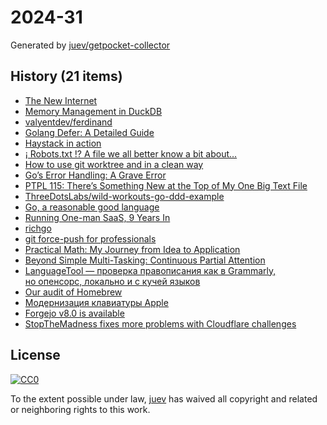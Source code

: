 # 2024-31

Generated by [juev/getpocket-collector](https://github.com/juev/getpocket-collector)

## History (21 items)

- [The New Internet](https://tailscale.com/blog/new-internet)
- [Memory Management in DuckDB](https://duckdb.org/2024/07/09/memory-management.html)
- [valyentdev/ferdinand](https://github.com/valyentdev/ferdinand.git)
- [Golang Defer: A Detailed Guide](https://victoriametrics.com/blog/defer-in-go/)
- [Haystack in action](https://haystackeditor.com/)
- [¡ Robots.txt !? A file we all better know a bit about…](https://osintteam.blog/robots-txt-a-file-we-all-better-know-a-bit-about-218794b6c1c7)
- [How to use git worktree and in a clean way](https://morgan.cugerone.com/blog/how-to-use-git-worktree-and-in-a-clean-way/)
- [Go’s Error Handling: A Grave Error](https://medium.com/@okoanton/gos-error-handling-a-grave-error-cf98c28c8f66)
- [PTPL 115: There’s Something New at the Top of My One Big Text File](https://www.blog.plaintextpaperless.com/p/ptpl-115-theres-something-new-in-my-obtf)
- [ThreeDotsLabs/wild-workouts-go-ddd-example](https://github.com/ThreeDotsLabs/wild-workouts-go-ddd-example)
- [Go, a reasonable good language](https://kokada.capivaras.dev/blog/go-a-reasonable-good-language/)
- [Running One-man SaaS, 9 Years In](https://blog.healthchecks.io/2024/07/running-one-man-saas-9-years-in/)
- [richgo](https://github.com/kyoh86/richgo)
- [git force-push for professionals](https://evilcookie.de/git-force-push-for-professionals.html)
- [Practical Math: My Journey from Idea to Application](https://blog.ignaciobrasca.com/opinion/2024/07/29/practical-math.html)
- [Beyond Simple Multi-Tasking: Continuous Partial Attention](https://lindastone.net/2009/11/30/beyond-simple-multi-tasking-continuous-partial-attention/)
- [LanguageTool — проверка правописания как в Grammarly, но опенсорс, локально и с кучей языков](https://vas3k.club/post/25137/)
- [Our audit of Homebrew](https://blog.trailofbits.com/2024/07/30/our-audit-of-homebrew/)
- [Модернизация клавиатуры Apple](https://alexmak.net/2024/07/30/aek-touch-id/)
- [Forgejo v8.0 is available](https://forgejo.org/2024-07-release-v8-0/)
- [StopTheMadness fixes more problems with Cloudflare challenges](https://underpassapp.com/news/2024/7/9.html)

## License

[![CC0](https://mirrors.creativecommons.org/presskit/buttons/88x31/svg/cc-zero.svg)](https://creativecommons.org/publicdomain/zero/1.0/)

To the extent possible under law, [juev](https://github.com/juev) has waived all copyright and related or neighboring rights to this work.
